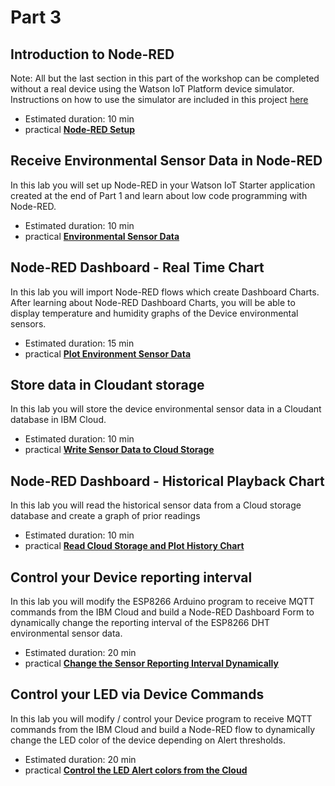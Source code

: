 # Part 3

## Introduction to Node-RED

Note:  All but the last section in this part of the workshop can be completed without a real device using the Watson IoT Platform device simulator.  Instructions on how to use the simulator are included in this project [here](../Simulator/README.md)

- Estimated duration: 10 min
- practical [**Node-RED Setup**](NODERED.md)

## Receive Environmental Sensor Data in Node-RED

In this lab you will set up Node-RED in your Watson IoT Starter application created at the end of Part 1 and learn about low code programming with Node-RED.

- Estimated duration: 10 min
- practical [**Environmental Sensor Data**](DHTDATA.md)

## Node-RED Dashboard - Real Time Chart

In this lab you will import Node-RED flows which create Dashboard Charts. After learning about Node-RED Dashboard Charts, you will be able to display temperature and humidity graphs of the Device environmental sensors.

- Estimated duration: 15 min
- practical [**Plot Environment Sensor Data**](DASHBOARD.md)

## Store data in Cloudant storage

In this lab you will store the device environmental sensor data in a Cloudant database in IBM Cloud.

- Estimated duration: 10 min
- practical [**Write Sensor Data to Cloud Storage**](CLOUDANT.md)

## Node-RED Dashboard - Historical Playback Chart

In this lab you will read the historical sensor data from a Cloud storage database and create a graph of prior readings

- Estimated duration: 10 min
- practical [**Read Cloud Storage and Plot History Chart**](HISTORY.md)

## Control your Device reporting interval

In this lab you will modify the ESP8266 Arduino program to receive MQTT commands from the IBM Cloud and build a Node-RED Dashboard Form to dynamically change the reporting interval of the ESP8266 DHT environmental sensor data.

- Estimated duration: 20 min
- practical [**Change the Sensor Reporting Interval Dynamically**](INTERVAL.md)

## Control your LED via Device Commands

In this lab you will modify / control your Device program to receive MQTT commands from the IBM Cloud and build a Node-RED flow to dynamically change the LED color of the device depending on Alert thresholds.

- Estimated duration: 20 min
- practical [**Control the LED Alert colors from the Cloud**](LED.md)
